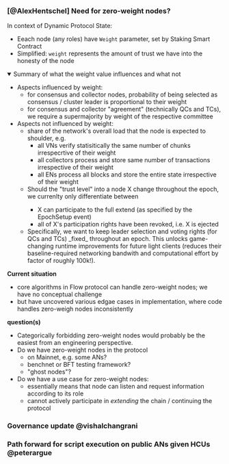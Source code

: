 ### [@AlexHentschel] Need for zero-weight nodes?
In context of Dynamic Protocol State:
* Eeach node (any roles) have `Weight` parameter, set by Staking Smart Contract
* Simplified: `weight` represents the amount of trust we have into the honesty of the node


<details open> <summary>Summary of what the weight value influences and what not</summary>
  <ul> 
   <li> Aspects influenced by weight:
     <ul> 
      <li> for consensus and collector nodes, probability of being selected as consensus / cluster leader is proportional to their weight </li>
      <li> for consensus and collector "agreement" (technically QCs and TCs), we require a supermajority by weight of the respective committee </li>
     </ul>
   </li>     
   <li> Aspects not influenced by weight:
     <ul> 
      <li> share of the network's overall load that the node is expected to shoulder, e.g. 
          <ul> 
            <li> all VNs verify statisitically the same number of chunks irrespecrtive of their weight </li>
            <li> all collectors process and store same number of transactions irrespective of their weight </li>
            <li> all ENs process all blocks and store the entire state irrespective of their weight </li>
          </ul>
      </li>
      <li> Should the "trust level" into a node X change throughout the epoch, we currenlty only differentiate between </li>
          <ul> 
            <li> X can participate to the full extend (as specified by the EpochSetup event) </li>            
            <li> all of X's participation rights have been revoked, i.e. X is ejected</li>
          </ul>
      <li> Specifically, we want to keep leader selection and voting rights (for QCs and TCs) _fixed_ throughout an epoch. This unlocks game-changing runtime improvements for future light clients (reduces their baseline-required networking bandwith and computational effort by factor of roughly 100k!).</li>
     </ul>
   </li>
  <ul>
</details>
   
**Current situation**
* core algorithms in Flow protocol can handle zero-weight nodes; we have no conceptual challenge
* but have uncovered various edgae cases in implementation, where code handles zero-weigh nodes inconsistently

**question(s)**
* Categorically forbidding zero-weight nodes would probably be the easiest from an engineering perspective. 
* Do we have zero-weight nodes in the protocol
  * on Mainnet, e.g. some ANs?
  * benchnet or BFT testing framework?
  * "ghost nodes"?
* Do we have a use case for zero-weight nodes:
  * essentially means that node can listen and request information according to its role
  * cannot actively participate in _extending_ the chain / continuing the protocol
 
### Governance update @vishalchangrani

### Path forward for script execution on public ANs given HCUs @peterargue
